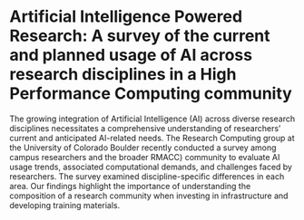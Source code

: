 # Artificial Intelligence Powered Research: A survey of the current and planned usage of AI across research disciplines in a High Performance Computing community 

The growing integration of Artificial Intelligence (AI) across diverse research disciplines necessitates a comprehensive understanding of researchers’ current and anticipated AI-related needs. The Research Computing group at the University of Colorado Boulder recently conducted a survey among campus researchers and the broader RMACC) community to evaluate AI usage trends, associated computational demands, and challenges faced by researchers. The survey examined  discipline-specific differences in each area. Our findings highlight the importance of understanding the composition of a research community when investing in infrastructure and developing training materials.  

